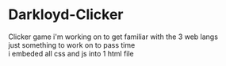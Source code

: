 # Darkloyd-Clicker

Clicker game i'm working on to get familiar with the 3 web langs<br>
just something to work on to pass time<br>
i embeded all css and js into 1 html file
